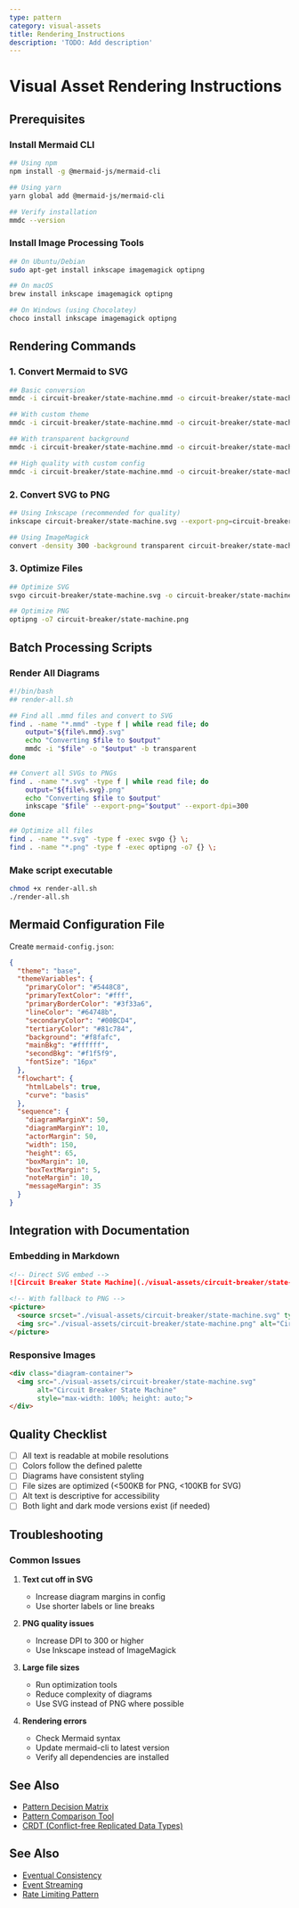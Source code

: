 ```yaml
---
type: pattern
category: visual-assets
title: Rendering_Instructions
description: 'TODO: Add description'
---
```


# Visual Asset Rendering Instructions

## Prerequisites

### Install Mermaid CLI
```bash
## Using npm
npm install -g @mermaid-js/mermaid-cli

## Using yarn
yarn global add @mermaid-js/mermaid-cli

## Verify installation
mmdc --version
```

### Install Image Processing Tools
```bash
## On Ubuntu/Debian
sudo apt-get install inkscape imagemagick optipng

## On macOS
brew install inkscape imagemagick optipng

## On Windows (using Chocolatey)
choco install inkscape imagemagick optipng
```

## Rendering Commands

### 1. Convert Mermaid to SVG
```bash
## Basic conversion
mmdc -i circuit-breaker/state-machine.mmd -o circuit-breaker/state-machine.svg

## With custom theme
mmdc -i circuit-breaker/state-machine.mmd -o circuit-breaker/state-machine.svg -t dark

## With transparent background
mmdc -i circuit-breaker/state-machine.mmd -o circuit-breaker/state-machine.svg -b transparent

## High quality with custom config
mmdc -i circuit-breaker/state-machine.mmd -o circuit-breaker/state-machine.svg -c mermaid-config.json
```

### 2. Convert SVG to PNG
```bash
## Using Inkscape (recommended for quality)
inkscape circuit-breaker/state-machine.svg --export-png=circuit-breaker/state-machine.png --export-dpi=300

## Using ImageMagick
convert -density 300 -background transparent circuit-breaker/state-machine.svg circuit-breaker/state-machine.png
```

### 3. Optimize Files
```bash
## Optimize SVG
svgo circuit-breaker/state-machine.svg -o circuit-breaker/state-machine.min.svg

## Optimize PNG
optipng -o7 circuit-breaker/state-machine.png
```

## Batch Processing Scripts

### Render All Diagrams
```bash
#!/bin/bash
## render-all.sh

## Find all .mmd files and convert to SVG
find . -name "*.mmd" -type f | while read file; do
    output="${file%.mmd}.svg"
    echo "Converting $file to $output"
    mmdc -i "$file" -o "$output" -b transparent
done

## Convert all SVGs to PNGs
find . -name "*.svg" -type f | while read file; do
    output="${file%.svg}.png"
    echo "Converting $file to $output"
    inkscape "$file" --export-png="$output" --export-dpi=300
done

## Optimize all files
find . -name "*.svg" -type f -exec svgo {} \;
find . -name "*.png" -type f -exec optipng -o7 {} \;
```

### Make script executable
```bash
chmod +x render-all.sh
./render-all.sh
```

## Mermaid Configuration File

Create `mermaid-config.json`:
```json
{
  "theme": "base",
  "themeVariables": {
    "primaryColor": "#5448C8",
    "primaryTextColor": "#fff",
    "primaryBorderColor": "#3f33a6",
    "lineColor": "#64748b",
    "secondaryColor": "#00BCD4",
    "tertiaryColor": "#81c784",
    "background": "#f8fafc",
    "mainBkg": "#ffffff",
    "secondBkg": "#f1f5f9",
    "fontSize": "16px"
  },
  "flowchart": {
    "htmlLabels": true,
    "curve": "basis"
  },
  "sequence": {
    "diagramMarginX": 50,
    "diagramMarginY": 10,
    "actorMargin": 50,
    "width": 150,
    "height": 65,
    "boxMargin": 10,
    "boxTextMargin": 5,
    "noteMargin": 10,
    "messageMargin": 35
  }
}
```

## Integration with Documentation

### Embedding in Markdown
```markdown
<!-- Direct SVG embed -->
![Circuit Breaker State Machine](./visual-assets/circuit-breaker/state-machine.svg/)

<!-- With fallback to PNG -->
<picture>
  <source srcset="./visual-assets/circuit-breaker/state-machine.svg" type="image/svg+xml">
  <img src="./visual-assets/circuit-breaker/state-machine.png" alt="Circuit Breaker State Machine">
</picture>
```

### Responsive Images
```html
<div class="diagram-container">
  <img src="./visual-assets/circuit-breaker/state-machine.svg" 
       alt="Circuit Breaker State Machine"
       style="max-width: 100%; height: auto;">
</div>
```

## Quality Checklist

- [ ] All text is readable at mobile resolutions
- [ ] Colors follow the defined palette
- [ ] Diagrams have consistent styling
- [ ] File sizes are optimized (<500KB for PNG, <100KB for SVG)
- [ ] Alt text is descriptive for accessibility
- [ ] Both light and dark mode versions exist (if needed)

## Troubleshooting

### Common Issues

1. **Text cut off in SVG**
   - Increase diagram margins in config
   - Use shorter labels or line breaks

2. **PNG quality issues**
   - Increase DPI to 300 or higher
   - Use Inkscape instead of ImageMagick

3. **Large file sizes**
   - Run optimization tools
   - Reduce complexity of diagrams
   - Use SVG instead of PNG where possible

4. **Rendering errors**
   - Check Mermaid syntax
   - Update mermaid-cli to latest version
   - Verify all dependencies are installed

## See Also

- [Pattern Decision Matrix](/pattern-library/pattern-decision-matrix)
- [Pattern Comparison Tool](/pattern-library/pattern-comparison-tool)
- [CRDT (Conflict-free Replicated Data Types)](/pattern-library/data-management/crdt)

## See Also

- [Eventual Consistency](/pattern-library/data-management/eventual-consistency)
- [Event Streaming](/pattern-library/architecture/event-streaming)
- [Rate Limiting Pattern](/pattern-library/scaling/rate-limiting)

